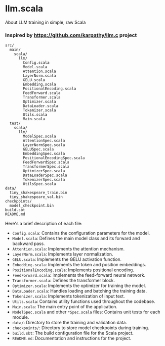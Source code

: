 # llm.scala
About LLM training in simple, raw Scala

### Inspired by https://github.com/karpathy/llm.c project 


```
src/
  main/
    scala/
      llm/
        Config.scala
        Model.scala
        Attention.scala
        LayerNorm.scala
        GELU.scala
        Embedding.scala
        PositionalEncoding.scala
        FeedForward.scala
        Transformer.scala
        Optimizer.scala
        DataLoader.scala
        Tokenizer.scala
        Utils.scala
        Main.scala
  test/
    scala/
      llm/
        ModelSpec.scala
        AttentionSpec.scala
        LayerNormSpec.scala
        GELUSpec.scala
        EmbeddingSpec.scala
        PositionalEncodingSpec.scala
        FeedForwardSpec.scala
        TransformerSpec.scala
        OptimizerSpec.scala
        DataLoaderSpec.scala
        TokenizerSpec.scala
        UtilsSpec.scala
data/
  tiny_shakespeare_train.bin
  tiny_shakespeare_val.bin
checkpoints/
  model_checkpoint.bin
build.sbt
README.md
```

Here's a brief description of each file:

- `Config.scala`: Contains the configuration parameters for the model.
- `Model.scala`: Defines the main model class and its forward and backward pass.
- `Attention.scala`: Implements the attention mechanism.
- `LayerNorm.scala`: Implements layer normalization.
- `GELU.scala`: Implements the GELU activation function.
- `Embedding.scala`: Implements the token and position embeddings.
- `PositionalEncoding.scala`: Implements positional encoding.
- `FeedForward.scala`: Implements the feed-forward neural network.
- `Transformer.scala`: Defines the transformer block.
- `Optimizer.scala`: Implements the optimizer for training the model.
- `DataLoader.scala`: Handles loading and batching the training data.
- `Tokenizer.scala`: Implements tokenization of input text.
- `Utils.scala`: Contains utility functions used throughout the codebase.
- `Main.scala`: The main entry point of the application.
- `ModelSpec.scala` and other `*Spec.scala` files: Contains unit tests for each module.
- `data/`: Directory to store the training and validation data.
- `checkpoints/`: Directory to store model checkpoints during training.
- `build.sbt`: The build configuration file for the Scala project.
- `README.md`: Documentation and instructions for the project.

